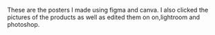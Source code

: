 These are the posters I made using figma and canva. I also clicked the pictures of the products as well as edited them on on,lightroom and photoshop.

